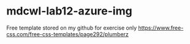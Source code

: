 # mdcwl-lab12-azure-img
Free template stored on my github for exercise only
https://www.free-css.com/free-css-templates/page292/plumberz
